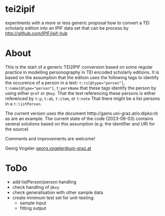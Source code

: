 # tei2ipif
experiments with a more or less generic proposal how to convert a TEI scholarly edition into an IPIF data set that can be process by http://github.com/IPIF/ipif-hub

# About
This is the start of a generic TEI2IPIF conversion based on some regular practice in modelling personography in TEI encoded scholarly editions.
It is based on the assumption that the edition uses the following tags to identify the occurence of a person in a text:
   `t:rs[@type="person"]`, `t:name[@type="person"]`, `t:persName`
that these tags identify the person by using either
    `@ref` or `@key`.
That the text referencing these persons is either referenced by
    `t:p`, `t:ab`, `t:item`, or `t:note`
That there might be a list persons in a 
    `t:listPerson`.
    
The current version uses the document htttp://gams.uni-graz.at/o:dipko:rb as are an example. The current state of the code (2023-09-03) contains several solutions based on this assumption (e.g. the identifier and URI for the source)
    
Comments and improvements are welcome!
    
Georg Vogeler <georg.vogeler@uni-graz.at>

# ToDo
- add listPerson/person handling
- check handling of `@key`
- check generalisation with other sample data
- create minimum test set for unit-testing:
	- sample input
	- fitting output
